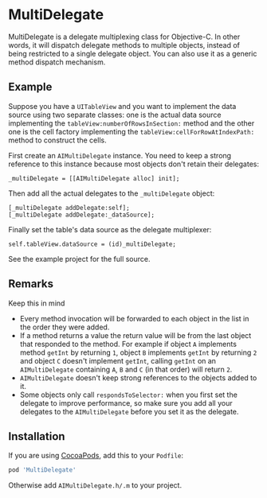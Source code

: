 MultiDelegate
=============

MultiDelegate is a delegate multiplexing class for Objective-C. In other words, it will dispatch delegate methods to multiple objects, instead of being restricted to a single delegate object. You can also use it as a generic method dispatch mechanism.

## Example

Suppose you have a `UITableView` and you want to implement the data source using two separate classes: one is the actual data source implementing the `tableView:numberOfRowsInSection:` method and the other one is the cell factory implementing the `tableView:cellForRowAtIndexPath:` method to construct the cells. 

First create an `AIMultiDelegate` instance. You need to keep a strong reference to this instance because most objects don't retain their delegates:
```objc
_multiDelegate = [[AIMultiDelegate alloc] init];
```

Then add all the actual delegates to the `_multiDelegate` object:
```
[_multiDelegate addDelegate:self];
[_multiDelegate addDelegate:_dataSource];
```

Finally set the table's data source as the delegate multiplexer:
```
self.tableView.dataSource = (id)_multiDelegate;
```

See the example project for the full source.


## Remarks

Keep this in mind
* Every method invocation will be forwarded to each object in the list in the order they were added.
* If a method returns a value the return value will be from the last object that responded to the method. For example if object `A` implements method `getInt` by returning `1`, object `B` implements `getInt` by returning `2` and object `C` doesn't implement `getInt`, calling `getInt` on an `AIMultiDelegate` containing `A`, `B` and `C` (in that order) will return `2`.
* `AIMultiDelegate` doesn't keep strong references to the objects added to it.
* Some objects only call `respondsToSelector:` when you first set the delegate to improve performance, so make sure you add all your delegates to the `AIMultiDelegate` before you set it as the delegate.


## Installation

If you are using [CocoaPods](https://github.com/cocoapods/cocoapods), add this to your `Podfile`:
```ruby
pod 'MultiDelegate'
```
Otherwise add `AIMultiDelegate.h/.m` to your project.

